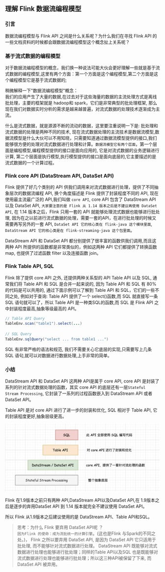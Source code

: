 ## 理解 Flink 数据流编程模型        

### 引言    
数据流编程模型与 Flink API 之间是什么关系呢？为什么我们在寻找 Flink API 的一些文档资料的时候都会跟数据流编程模型这个概念扯上关系呢？  

### 基于流式数据的编程模型  
对于数据流编程模型的概念，我们换一种说法可能大伙会更好理解一些就是基于流式数据的编程模型,这里有两个方面：第一个方面是这个编程模型,第二个方面是这个编程模型它是基于流式数据的;   

稍微解释一下"数据流编程模型"概念：      
我们的应用产生了大量的数据,在过去对于这些海量的数据的主流处理方式是离线批处理，主要的框架就是 hadoop和 spark，它们是非常典型的批处理框架, 那么现在我们对数据实时分析的需求是越来越普遍，对流式数据的处理技术逐渐成为主流。          

什么是流式数据，就是源源不断的流动的数据，这里要注重说明一下是: 批处理和流式数据的处理是两种不同的技术, 现在流式数据处理的主流技术是数据流模型,数据流模型是什么大伙可以不用知晓，只需要知道通过数据流模型提供的接口,我们能够很方便的处理对流式数据进行处理和计算。`数据流模型它有两个层面`，第一个层面是编程模型,编程模型提供的接口是面向应用的, 它是对流式数据的业务逻辑进行计算, 第二个层面是执行模型,执行模型提供的接口是面向底层的,它主要描述的是流式数据的一个计算过程。   

### Flink core API (DataStream API, DataSet API)
Flink 提供了好几个类别的 API 供我们调用来对流式数据进行处理，提供了不同抽象层次的数据流编程 API, 换个角度描述是 Flink 提供了封装程度不同的 API, 现在使用最主流最广泛的 API,我们叫做 `core API`, core API 包含了 DataStream API 以及 DataSet API, `大家要注意的是 Flink 从 1.14 版本之后是不建议再使用 DataSet API`, 在 1.14 版本之后，Flink 只用一套的 API 就能够处理流式数据也能够进行批处理, 因为在之以前进行流式数据的处理，需要一套的API，在进行批处理的时候又需要再写另外的一套 API, `DataSet API 它的核心类在 flink-java 这个模块里面`, `DataStream API 它的核心类是在 flink-streaming-java 这个包里面`。      

DataStream API 和 DataSet API 都分别提供了很丰富的函数供我们调用,而且这两种 API 所提供的函数都是非常类似的，例如这两种 API 它们都提供了转换函数 map, 也提供了过滤函数 filter 以及连接函数 join。            

### Flink Table API, SQL
Flink 除了提供 core API 之外, 还提供两种关系型的 API Table API 以及 SQL, 通常我们将 Table API 和 SQL 是合并一起来说的, 因为 Table API 和 SQL 有 80% 的代码是可以共用的, 通过下面示例可以了解到 Table API 和 SQL，它们的一些不同之处, 例如对于查询: Table API 提供了一个 select()函数,而 SQL 就直接写一条 SQL 语句就可以了，所以 Table API 是一种类SQL的函数,而 SQL 是 Flink API 之中封装程度最高,抽象等级最高的 API。 
```java
// Table API Query
TableEnv.scan("table1").select(...)

// SQL Query 
TableEnv.sqlQuery("select ... from table1 ...")
```

SQL 有非常严格的语法和规范, 我们不需要关心它底层的实现,只需要写上几条 SQL 语句,就可以对数据进行数据处理,上手非常的简单。  


### 小结    
DataStream API 和 DataSet API 这两种 API是属于 core API, core API 是封装了系列的针对流式数据处理的函数，其实 core API 的底层还有一层`Stateful Stream Processing`, 它封装了一系列的过程函数嵌入到 DataStream API 或者 DataSet API。  

Table API 是对 core API 进行了进一步的封装和优化, SQL 相对于 Table API, 它的封装程度更好,抽象层级更高。     

![programmodel01](images/programmodel01.png)        

Flink 在1.9版本之前只有两种 API,DataStream API以及DataSet API,在 1.9版本之后是逐步的弃用DataSet API 到 1.14 版本就完全不建议使用 DataSet API。  

所以 Flink 从1.9版本之后建议使用的是 DataStream API、Table API和SQL。       

>思考：为什么 Flink 要弃用 DataSet API呢 ？     
`因为Flink 的使命：成为流批统一的计算引擎`。(这也是Flink 与Spark的不同之处。)， Flink 之所以要弃用 DataSet API, 是因为 DataSet API 它只适用于批处理, 而不能够针对流式数据进行处理。 DataStream API 既能够对流式数据进行处理也能够进行批处理；同样的Table API以及SQL 也是既能够对流式数据进行处理也能够进行批处理；所以这三种API被保留了下来, 而 DataSet API 被弃用。        
